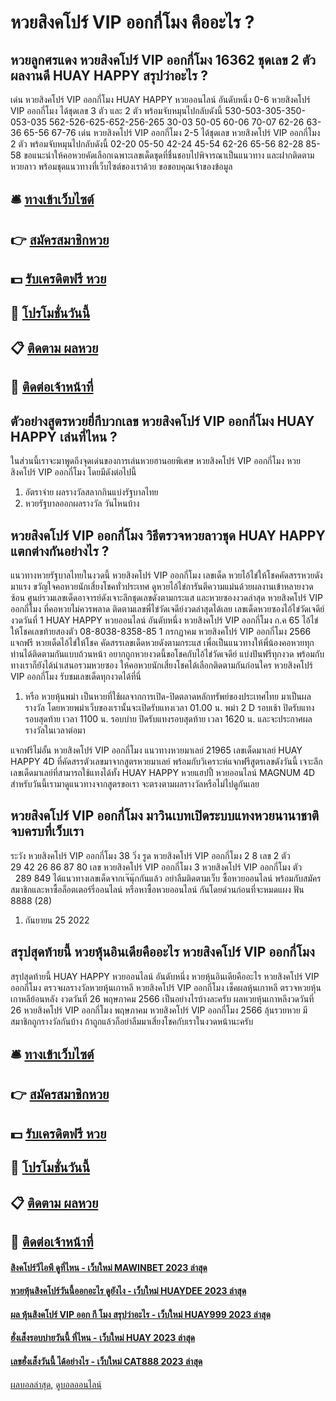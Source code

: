 # หวยสิงคโปร์ VIP ออกกี่โมง คืออะไร ?
## หวยลูกศรแดง หวยสิงคโปร์ VIP ออกกี่โมง 16362 ชุดเลข 2 ตัวผลงานดี HUAY HAPPY สรุปว่าอะไร ?
เด่น หวยสิงคโปร์ VIP ออกกี่โมง HUAY HAPPY หวยออนไลน์ อันดับหนึ่ง 0-6 หวยสิงคโปร์ VIP ออกกี่โมง ได้ชุดเลข 3 ตัว และ 2 ตัว พร้อมจับหมุนไปกลับดังนี้
530-503-305-350-053-035
562-526-625-652-256-265
30-03
50-05
60-06
70-07
62-26
63-36
65-56
67-76
เด่น หวยสิงคโปร์ VIP ออกกี่โมง 2-5 ได้ชุดเลข หวยสิงคโปร์ VIP ออกกี่โมง 2 ตัว พร้อมจับหมุนไปกลับดังนี้
02-20
05-50
42-24
45-54
62-26
65-56
82-28
85-58
ขอแนะนำให้คอหวยคัดเลือกเฉพาะเลขเด็ดชุดที่ชื่นชอบไปพิจารณาเป็นแนวทาง และฝากติดตามหวยลาว พร้อมชุดแนวทางที่เว็บไซต์ของเราด้วย
ขอขอบคุณเจ้าของข้อมูล


## 🛎 [ทางเข้าเว็บไซต์](https://bit.ly/3BG5bNw)
## 👉 [สมัครสมาชิกหวย](https://bit.ly/3BG5bNw)
## 💵 [รับเครดิตฟรี หวย](https://bit.ly/3C3mvgS)
## 👑 [โปรโมชั่นวันนี้](https://bit.ly/3C3mvgS)
## 📋 [ติดตาม ผลหวย](https://bit.ly/3C3mvgS)
## 📱 [ติดต่อเจ้าหน้าที่](https://bit.ly/3C3mvgS)

## ตัวอย่างสูตรหวยยี่กีบวกเลข หวยสิงคโปร์ VIP ออกกี่โมง HUAY HAPPY เล่นที่ไหน ?
ในส่วนนี้เราจะมาพูดถึงจุดเด่นของการเล่นหวยฮานอยพิเศษ หวยสิงคโปร์ VIP ออกกี่โมง หวยสิงคโปร์ VIP ออกกี่โมง โดยมีดังต่อไปนี้
1. อัตราจ่าย ผลรางวัลสลากกินแบ่งรัฐบาลไทย
2. หวยรัฐบาลออกผลรางวัล วันไหนบ้าง

## หวยสิงคโปร์ VIP ออกกี่โมง วิธีตรวจหวยลาวชุด HUAY HAPPY แตกต่างกันอย่างไร ?
แนวทางหวยรัฐบาลไทยในงวดนี้ หวยสิงคโปร์ VIP ออกกี่โมง เลขเด็ด หวยไอ้ไข่ให้โชคคัดสรรหวยดังมาแรง ขวัญใจคอหวยนักเสี่ยงโชคทั่วประเทศ ดูหวยไอ้ไข่การันตีความแม่นด้วยผลงานเข้าหลายงวดซ้อน ศูนย์รวมเลขเด็ดอาจารย์ดังเจาะลึกชุดเลขดังตามกระแส และหวยซองงวดล่าสุด หวยสิงคโปร์ VIP ออกกี่โมง ที่คอหวยไม่ควรพลาด ติดตามเลขพี่ไข่วัดเจดีย์งวดล่าสุดได้เลย
เลขเด็ดหวยซองไอ้ไข่วัดเจดีย์ งวดวันที่ 1 HUAY HAPPY หวยออนไลน์ อันดับหนึ่ง หวยสิงคโปร์ VIP ออกกี่โมง ก.ค 65
ไอ้ไข่ให้โชคเลขท้ายสองตัว
08-8038-8358-85
1 กรกฏาคม หวยสิงคโปร์ VIP ออกกี่โมง 2566
แจกฟรี หวยเด็ดไอ้ไข่ให้โชค คัดสรรเลขเด็ดหวยดังตามกระแส เพื่อเป็นแนวทางให้พี่น้องคอหวยทุกท่านได้ติดตามกันแบบถ้วนหน้า อยากถูกหวยงวดนี้ขอโชคกับไอ้ไข่วัดเจดีย์ แบ่งปันฟรีทุกงวด พร้อมกับทางเราก็ยังได้นำเสนอรวมหวยซอง ให้คอหวยนักเสี่ยงโชคได้เลือกติดตามกันก่อนใคร หวยสิงคโปร์ VIP ออกกี่โมง รับชมเลขเด็ดทุกงวดได้ที่นี่
1. หรือ หวยหุ้นพม่า เป็นหวยที่ใช้ผลจากการเปิด-ปิดตลาดหลักทรัพย์ของประเทศไทย มาเป็นผลรางวัล โดยหวยพม่าเว็บของเรานั้นจะเปิดรับแทงเวลา 01.00 น. พม่า 2 D รอบเช้า ปิดรับแทงรอบสุดท้าย เวลา 1100 น. รอบบ่าย ปิดรับแทงรอบสุดท้าย เวลา 1620 น. และจะประกาศผลรางวัลในเวลาต่อมา

แจกฟรีไม่อั้น หวยสิงคโปร์ VIP ออกกี่โมง แนวทางหวยมาเลย์ 21965 เลขเด็ดมาเลย์ HUAY HAPPY 4D ที่คัดสรรตัวเลขมาจากสูตรหวยมาเลย์ พร้อมกับวิเคราะห์แจกฟรีสูตรเลขดังวันนี้ เจาะลึกเลขเด็ดมาเลย์ที่สามารถใช้แทงได้ทั้ง HUAY HAPPY หวยแฮปปี้ หวยออนไลน์ MAGNUM 4D สำหรับวันนี้เรามาดูแนวทางจากสูตรขอเรา จะตรงตามผลรางวัลหรือไม่ไปดูกันเลย

## หวยสิงคโปร์ VIP ออกกี่โมง มาวินเบทเปิดระบบแทงหวยนานาชาติ จบครบที่เว็บเรา
ระวัง หวยสิงคโปร์ VIP ออกกี่โมง 38
วิ่ง รูด หวยสิงคโปร์ VIP ออกกี่โมง 2 8
เลข 2 ตัว           29 42 26 86 87 80
เลข หวยสิงคโปร์ VIP ออกกี่โมง 3 หวยสิงคโปร์ VIP ออกกี่โมง ตัว           289 849
ได้แนวทางเลขเด็ดจากเจ๊นุ๊กกันแล้ว อย่าลืมติดตามเว็บ ซื้อหวยออนไลน์ พร้อมกับสมัครสมาชิกและหาซื้อล็อตเตอร์รี่ออนไลน์ หรือหาซื้อหวยออนไลน์ กันโดยด่วนก่อนที่จะหมดแผง
ฟัน 8888 (28)
1. กันยายน 25 2022

## สรุปสุดท้ายนี้ หวยหุ้นอินเดียคืออะไร หวยสิงคโปร์ VIP ออกกี่โมง
สรุปสุดท้ายนี้ HUAY HAPPY หวยออนไลน์ อันดับหนึ่ง หวยหุ้นอินเดียคืออะไร หวยสิงคโปร์ VIP ออกกี่โมง ตรวจผลรางวัลหวยหุ้นเกาหลี หวยสิงคโปร์ VIP ออกกี่โมง เช็คผลหุ้นเกาหลี ตรวจหวยหุ้นเกาหลีย้อนหลัง งวดวันที่ 26 พฤษภาคม 2566
เป็นอย่างไรบ้างละครับ ผลหวยหุ้นเกาหลีงวดวันที่ 26 หวยสิงคโปร์ VIP ออกกี่โมง พฤษภาคม หวยสิงคโปร์ VIP ออกกี่โมง 2566 ลุ้นรวยหวย มีสมาชิกถูกรางวัลกันบ้าง ถ้าถูกแล้วก็อย่าลืมมาเสี่ยงโชคกับเราในงวดหน้านะครับ

## 🛎 [ทางเข้าเว็บไซต์](https://bit.ly/3BG5bNw)
## 👉 [สมัครสมาชิกหวย](https://bit.ly/3BG5bNw)
## 💵 [รับเครดิตฟรี หวย](https://bit.ly/3C3mvgS)
## 👑 [โปรโมชั่นวันนี้](https://bit.ly/3C3mvgS)
## 📋 [ติดตาม ผลหวย](https://bit.ly/3C3mvgS)
## 📱 [ติดต่อเจ้าหน้าที่](https://bit.ly/3C3mvgS)

#### [สิงคโปร์วีไอพี ดูที่ไหน - เว็บใหม่ MAWINBET 2023 ล่าสุด](https://atom.io/themes/สิงคโปร์วีไอพี%20ดูที่ไหน%20-%20เว็บใหม่%20mawinbet%202023%20ล่าสุด)
#### [หวยหุ้นสิงคโปร์วันนี้ออกอะไร ดูยังไง - เว็บใหม่ HUAYDEE 2023 ล่าสุด](https://atom.io/themes/หวยหุ้นสิงคโปร์วันนี้ออกอะไร%20ดูยังไง%20-%20เว็บใหม่%20huaydee%202023%20ล่าสุด)
#### [ผล หุ้นสิงคโปร์ VIP ออก กี โมง สรุปว่าอะไร - เว็บใหม่ HUAY999 2023 ล่าสุด](https://atom.io/themes/ผล%20หุ้นสิงคโปร์%20vip%20ออก%20กี%20โมง%20สรุปว่าอะไร%20-%20เว็บใหม่%20huay999%202023%20ล่าสุด)
#### [ฮั่งเส็งรอบบ่ายวันนี้ ที่ไหน - เว็บใหม่ HUAY 2023 ล่าสุด](https://atom.io/themes/ฮั่งเส็งรอบบ่ายวันนี้%20ที่ไหน%20-%20เว็บใหม่%20huay%202023%20ล่าสุด)
#### [เลขฮั่งเส็งวันนี้ ได้อย่างไร - เว็บใหม่ CAT888 2023 ล่าสุด](https://atom.io/themes/เลขฮั่งเส็งวันนี้%20ได้อย่างไร%20-%20เว็บใหม่%20cat888%202023%20ล่าสุด)

[ผลบอลล่าสุด](https://siamsport.tv "ผลบอลล่าสุด"), [ดูบอลออนไลน์](https://siamsport.tv/ดูบอลสด "ดูบอลออนไลน์")